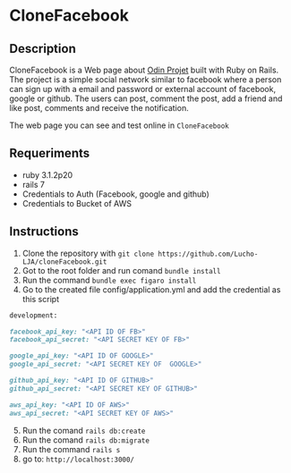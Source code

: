 # CloneFacebook

## Description

CloneFacebook is a Web page about [Odin Projet](https://www.theodinproject.com/lessons/ruby-on-rails-rails-final-project) built with Ruby on Rails. The project is a simple social network similar to facebook where a person can sign up with a email and password or external account of facebook, google or github. The users can post, comment the post, add a friend and like post, comments and receive the notification.

The web page you can see and test online in `CloneFacebook`

## Requeriments

- ruby 3.1.2p20
- rails 7
- Credentials to Auth (Facebook, google and github)
- Credentials to Bucket of AWS

## Instructions

1. Clone the repository with `git clone https://github.com/Lucho-LJA/cloneFacebook.git` 
2. Got to the root folder and run comand `bundle install`
3. Run the command `bundle exec figaro install`
4. Go to the created file config/application.yml and add the credential as this script
```ruby
development:

facebook_api_key: "<API ID OF FB>"
facebook_api_secret: "<API SECRET KEY OF FB>"

google_api_key: "<API ID OF GOOGLE>"
google_api_secret: "<API SECRET KEY OF  GOOGLE>"

github_api_key: "<API ID OF GITHUB>"
github_api_secret: "<API SECRET KEY OF GITHUB>"

aws_api_key: "<API ID OF AWS>"
aws_api_secret: "<API SECRET KEY OF AWS>"
```
5. Run the comand `rails db:create`
6. Run the comand `rails db:migrate`
7. Run the command `rails s`
8. go to: `http://localhost:3000/`